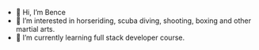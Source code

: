 - 👋 Hi, I’m Bence
- 👀 I’m interested in horseriding, scuba diving, shooting, boxing and other martial arts.
- 🌱 I’m currently learning full stack developer course.
<!---
kincsesb/kincsesb is a ✨ special ✨ repository because its `README.md` (this file) appears on your GitHub profile.
You can click the Preview link to take a look at your changes.
--->
